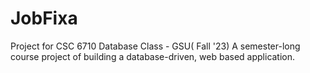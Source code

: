 # JobFixa
Project for CSC 6710 Database Class - GSU( Fall '23)
A semester-long course project of building a database-driven, web based application.

